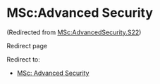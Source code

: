 






MSc:Advanced Security
=====================



(Redirected from [MSc:AdvancedSecurity.S22](/index.php?title=MSc:AdvancedSecurity.S22&redirect=no "MSc:AdvancedSecurity.S22"))  

Redirect page


Redirect to:

* [MSc: Advanced Security](/index.php/MSc:_Advanced_Security "MSc: Advanced Security")









